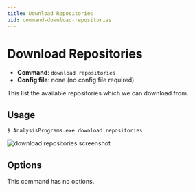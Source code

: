 ```yaml
---
title: Download Repositories
uid: command-download-repositories
---
```


# Download Repositories

- **Command**: `download repositories`
- **Config file**: none (no config file required)

This list the available repositories which we can download from.

## Usage

```shell
$ AnalysisPrograms.exe download repositories
```

![download repositories screenshot](~/images/download-repositories.png)

## Options

This command has no options.